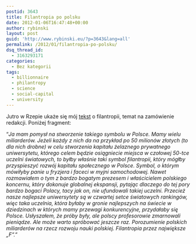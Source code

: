 ```yaml
---
postid: 3643
title: Filantropia po polsku
date: 2012-01-06T16:47:48+00:00
author: rybinski
layout: post
guid: 'http://www.rybinski.eu/?p=3643&lang=all'
permalink: /2012/01/filantropia-po-polsku/
dsq_thread_id:
  - 3163293171
categories:
  - Bez kategorii
tags:
  - billionnaire
  - philantropy
  - science
  - social-capital
  - university
---
```

Jutro w Rzepie ukaże się mój [tekst](http://www.rp.pl/artykul/61991,787503-Bajka-o-filantropii.html) o filantropii, temat na zamówienie redakcji. Poniżej fragment:

“_Ja mam pomysł na stworzenie takiego symbolu w Polsce. Mamy wielu miliarderów. Jeżeli każdy z nich da na przykład po 50 milionów złotych (to dla nich drobne) w celu stworzenia kapitału żelaznego prywatnego uniwersytetu, którego celem będzie osiągniecie miejsca w czołowej 50-tce uczelni światowych, to byłby właśnie taki symbol filantropii, który mógłby przyspieszyć rozwój kapitału społecznego w Polsce. Symbol, o którym mówiłyby panie u fryzjera i faceci w myjni samochodowej. Nawet rozmawiałem o tym z bardzo bogatym prezesem i właścicielem polskiego koncernu, który dokonuje globalnej ekspansji, pytając dlaczego do tej pory bardzo bogaci Polacy, tacy jak on, nie ufundowali takiej uczelni. Przecież nasze najlepsze uniwersytety są w czwartej setce światowych rankingów, więc taka uczelnia, która byłaby w gronie najlepszych na świecie w dziedzinach w których mamy przewagi konkurencyjne, przydałaby się Polsce. Usłyszałem, że próby były, ale polscy profesorowie zmarnowali pieniądze. Ale może warto spróbować jeszcze raz. Porozumienie polskich miliarderów na rzecz rozwoju nauki polskiej. Filantropia przez największe „F”.”_
